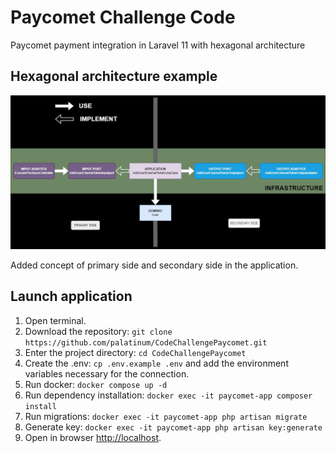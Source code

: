 # Paycomet Challenge Code

Paycomet payment integration in Laravel 11 with hexagonal architecture


## Hexagonal architecture example

![diagrama](./.docs/diagrama.jpg)

Added concept of primary side and secondary side in the application.

## Launch application
1. Open terminal.
2. Download the repository: `git clone https://github.com/palatinum/CodeChallengePaycomet.git`
3. Enter the project directory: `cd CodeChallengePaycomet`
4. Create the .env: `cp .env.example .env` and add the environment variables necessary for the connection.
5. Run docker: `docker compose up -d`
6. Run dependency installation: `docker exec -it paycomet-app composer install`
7. Run migrations: `docker exec -it paycomet-app php artisan migrate`
7. Generate key: `docker exec -it paycomet-app php artisan key:generate`
8. Open in browser [http://localhost](http://localhost).
